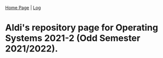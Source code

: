 [Home Page](.) | [Log](TXT/mylog.txt)

# Aldi's repository page for Operating Systems 2021-2  (Odd Semester 2021/2022).
